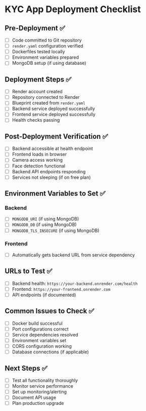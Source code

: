 # KYC App Deployment Checklist

## Pre-Deployment ✅
- [ ] Code committed to Git repository
- [ ] `render.yaml` configuration verified
- [ ] Dockerfiles tested locally
- [ ] Environment variables prepared
- [ ] MongoDB setup (if using database)

## Deployment Steps ✅
- [ ] Render account created
- [ ] Repository connected to Render
- [ ] Blueprint created from `render.yaml`
- [ ] Backend service deployed successfully
- [ ] Frontend service deployed successfully
- [ ] Health checks passing

## Post-Deployment Verification ✅
- [ ] Backend accessible at health endpoint
- [ ] Frontend loads in browser
- [ ] Camera access working
- [ ] Face detection functional
- [ ] Backend API endpoints responding
- [ ] Services not sleeping (if on free plan)

## Environment Variables to Set ✅
### Backend
- [ ] `MONGODB_URI` (if using MongoDB)
- [ ] `MONGODB_DB` (if using MongoDB)
- [ ] `MONGODB_TLS_INSECURE` (if using MongoDB)

### Frontend
- [ ] Automatically gets backend URL from service dependency

## URLs to Test ✅
- [ ] Backend health: `https://your-backend.onrender.com/health`
- [ ] Frontend: `https://your-frontend.onrender.com`
- [ ] API endpoints (if documented)

## Common Issues to Check ✅
- [ ] Docker build successful
- [ ] Port configurations correct
- [ ] Service dependencies resolved
- [ ] Environment variables set
- [ ] CORS configuration working
- [ ] Database connections (if applicable)

## Next Steps ✅
- [ ] Test all functionality thoroughly
- [ ] Monitor service performance
- [ ] Set up monitoring/alerting
- [ ] Document API usage
- [ ] Plan production upgrade
